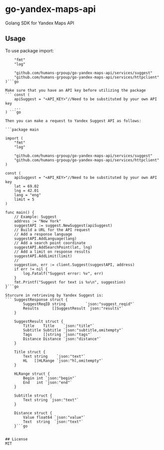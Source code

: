 # go-yandex-maps-api
Golang SDK for Yandex Maps API

## Usage
To use package import:
```import (
	"fmt"
	"log"

	"github.com/humans-grpoup/go-yandex-maps-api/services/suggest"
	"github.com/humans-grpoup/go-yandex-maps-api/services/httpclient"
)```go

Make sure that you have an API key before utilizing the package
``` const (
	apiSuggest = "<API_KEY>"//Need to be substituted by your own API key
	...
) ```go

Then you can make a request to Yandex Suggest API as follows:

```package main

import (
	"fmt"
	"log"

	"github.com/humans-grpoup/go-yandex-maps-api/services/suggest"
	"github.com/humans-grpoup/go-yandex-maps-api/services/httpclient"
)

const (
	apiSuggest = "<API_KEY>"//Need to be substituted by your own API key
	lat = 69.02
	lng = 42.01
	lang = "eng"
	limit = 5
)

func main() {
	// Example: Suggest 
	address := "New York"
	suggestAPI := suggest.NewSuggest(apiSuggest)
    // Build a URL for the API request
    // Add a response language
	suggestAPI.AddLanguage(lang)
    // Add a search point coordinate
	suggestAPI.AddSearchPoint(lat, lng)
    // Add a limit on response results
	suggestAPI.AddLimit(limit)
    //
	suggestion, err := client.Suggest(suggestAPI, address)
	if err != nil {
		log.Fatalf("Suggest error: %v", err)
	}
	fmt.Printf("Suggest for text is %v\n", suggestion)
}```go

Sturcure in retrieving by Yandex Suggest is:
```	SuggestResponse struct {
		SuggestReqID string         `json:"suggest_reqid"`
		Results      []SuggestResult `json:"results"`
	}
	
	SuggestResult struct {
		Title    Title    `json:"title"`
		Subtitle Subtitle `json:"subtitle,omitempty"`
		Tags     []string `json:"tags"`
		Distance Distance `json:"distance"`
	}
	
	Title struct {
		Text string    `json:"text"`
		HL   []HLRange `json:"hl,omitempty"`
	}
	
	HLRange struct {
		Begin int `json:"begin"`
		End   int `json:"end"`
	}
	
	Subtitle struct {
		Text string `json:"text"`
	}
	
	Distance struct {
		Value float64 `json:"value"`
		Text  string  `json:"text"`
	}```go


## License
MIT
